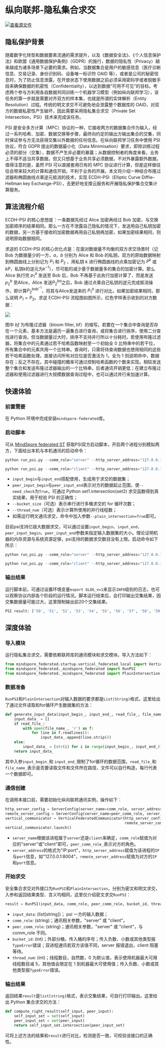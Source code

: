 # 纵向联邦-隐私集合求交

[![查看源文件](https://mindspore-website.obs.cn-north-4.myhuaweicloud.com/website-images/r2.0/resource/_static/logo_source.png)](https://gitee.com/mindspore/docs/blob/r2.0/docs/federated/docs/source_zh_cn/private_set_intersection.md)

## 隐私保护背景

随着数字化转型和数据要素流通的需求提升，以及《数据安全法》、《个人信息保护法》和欧盟《通用数据保护条例》（GDPR）的施行，数据的隐私性（Privacy）越来越成为诸多场景下必要的需求。例如，当数据集合是用户的敏感信息（医疗诊断信息、交易记录、身份识别码、设备唯一标识符 OAID 等），或者是公司的秘密信息时，为了防止信息泄露，在开放状态下使用数据之前必须采用密码学或者脱敏手段来确保数据的机密性（Confidentiality），以达到数据“可用不可见”的目标。考虑两个参与方利用各自数据共同训练一个机器学习模型（例如纵向联邦学习），该任务的第一步就是需要对齐双方的样本集，也就是所谓的实体解析（Entity Resolution）过程。传统的明文求交不可避免地会泄露整个数据库的 OAID，对双方的数据私密性产生破坏，因此需要采用隐私集合求交（Private Set Intersection，PSI）技术来完成该任务。

PSI 是安全多方计算（MPC）协议的一种，它接收两方的数据集合作为输入，经过一系列哈希、加密、数据交换等步骤，最终向约定的输出方输出集合的交集，同时保证参与方无法获得交集以外数据的任何信息。在纵向联邦学习任务中使用 PSI 协议，符合 GDPR 提出的数据最小化（Data Minimisation）要求，即除训练过程必须的部分（交集），数据不产生非必要的暴露；从数据控制者的角度来看，业务上不得不适当共享数据，但又只想基于业务共享必须数据，不对外暴露额外数据。值得注意的是，虽然 PSI 可以直接套用已有的 MPC 协议进行计算，但是这样做往往会带来较大的计算和通信开销，不利于业务的开展。本文将介绍一种结合布隆过滤器和椭圆曲线点乘逆元抵消的技术，实现 ECDH-PSI（Elliptic Curve Diffie–Hellman key Exchange-PSI），去更好地支撑云服务和开展隐私保护集合交集计算服务。

## 算法流程介绍

ECDH-PSI 的核心思想是：一条数据先经过 Alice 加密再经过 Bob 加密，与交换加密顺序的结果相同。那么一方在不泄露自己隐私的情况下，发送用自己私钥加密的数据，另一方基于接收的加密数据再用自己私钥再加密，如果加密结果相同，则说明原始数据相同。

求逆的 ECDH-PSI 的核心优化点是：在面对数据量不均衡的双方求交场景时（记 Bob 为数据量少的一方，$a$，$b$ 分别为 Alice 和 Bob 的私钥，双方的原始数据映射到椭圆曲线上分别记为 $P_1$ 和 $P_2$ ，用私钥 $k$ 进行椭圆曲线的点乘加密记为 $P^k$ 或 $kP$，私钥$k$的逆元为$k^{-1}$），尽可能的减少基于数据量多的集合的加密计算。那么 Alice 执行完 $p_1^a$ 发送至 Bob 后，Bob 不再基于此执行加密计算了，而是发送 $p_2^b$ 至Alice，Alice 发送$P_2^{ba}$之后，Bob 通过点乘自己私钥的逆元完成抵消操作，即计算$P_2^{bab^{-1}}$，将其与Alice发送来的 $P_1^a$ 进行对比，如果加密结果相同，那么说明 $P_1=P_2$。求逆 ECDH-PSI 流程图如图所示，红色字样表示收到的对方数据：

![](./images/inverse_ecdh_psi_flow.png)

图中 $bf$ 为布隆过滤器（bloom filter, bf）的缩写。若要在一个集合中查询是否存在一个元素，基本方法是遍历一遍集合进行查询，或将集合进行排序，使用二分查找进行查询，但当数据量过大时，排序不支持并行所以十分耗时。若使用布隆过滤器，将集合中的元素通过若干哈希函数映射至一个初始全 0 比特串中的若干位，所有集合中的元素共用一个比特串。查询时，只需将待查询数据也使用相同的这些若干哈希函数处理，直接访问所有对应位是否激活为 1，全为 1 则说明命中，数据存在；反之不存在。其中碰撞的概率可通过控制哈希函数的个数来实现。相较发送整个集合和发送布隆过滤器输出的一个比特串，后者通讯开销更低；在建立布隆过滤器和使用过滤器进行大规模数据查询过程中，也可以通过并行来加速计算。

## 快速体验

### 前置需要

在 Python 环境中完成安装`mindspore-federated`库。

### 启动脚本

可从 [MindSpore federated ST](https://gitee.com/mindspore/federated/blob/r0.1/tests/st/psi/run_psi.py) 获取PSI双方启动脚本，开启两个进程分别模拟两方，下面给出本机与本机通讯的启动命令：

```python
python run_psi.py --comm_role="server" --http_server_address="127.0.0.1:8004" --remote_server_address="127.0.0.1:8005" --input_begin=1 --input_end=100

python run_psi.py --comm_role="client" --http_server_address="127.0.0.1:8005" --remote_server_address="127.0.0.1:8004" --input_begin=50 --input_end=150
```

- `input_begin`与`input_end`搭配使用，生成用于求交的数据集；
- `peer_input_begin`与`peer_input_end`表示对方的数据起止范围，使`--need_check`为`True`，可通过 Python set1.intersection(set2) 求交函数得到真实结果，用于校验 PSI 的正确性；
- `--bucket_size`（可选）表示串行进行多桶求交的 for 循环次数；
- `--thread_num`（可选）表示计算所使用的并行线程数；
- 如需运行明文通讯求交，命令中加入参数`--plain_intersection=True`即可。

目前psi支持亿级大数据求交，可以通过设置`input_begin`、`input_end`、`peer_input_begin`、`peer_input_end`参数来指定输入数据集的大小。理论证明机器的内存资源与系统资源足够，psi支持的数据求交数目没有上限。启动命令如下所示：

```python
python run_psi.py --comm_role="server" --http_server_address="127.0.0.1:8004" --remote_server_address="127.0.0.1:8005" --input_begin=1 --input_end=100000000

python run_psi.py --comm_role="client" --http_server_address="127.0.0.1:8005" --remote_server_address="127.0.0.1:8004" --input_begin=1 --input_end=100000000
```

### 输出结果

运行脚本前，可通过设置环境变量`export GLOG_v=1`来显示`INFO`级别的日志，也可以观察协议内部各个阶段的运行情况。脚本运行结束后，会打印输出交集结果，因交集数据量可能过大，这里限制输出前20个交集结果。

```bash
PSI result: ['50', '51', '52', '53', '54', '55', '56', '57', '58', '59', '60', '61', '62', '63', '64', '65', '66', '67', '68', '69'] (display limit: 20)
```

## 深度体验

### 导入模块

运行隐私集合求交，需要依赖联邦库的通讯模块和求交模块，导入方法如下：

```python
from mindspore_federated.startup.vertical_federated_local import VerticalFederatedCommunicator, ServerConfig
from mindspore_federated._mindspore_federated import RunPSI
from mindspore_federated._mindspore_federated import PlainIntersection
```

### 数据准备

`RunPSI`和`PlainIntersection`对输入数据的要求都是`List(String)`格式，这里给出了通过文件读取和for循环产生数据集的方法：

```python
def generate_input_data(input_begin_, input_end_, read_file_, file_name_):
    input_data_ = []
    if read_file_:
        with open(file_name_, 'r') as f:
            for line in f.readlines():
                input_data_.append(line.strip())
    else:
        input_data_ = [str(i) for i in range(input_begin_, input_end_)]
    return input_data_
```

其中入参`input_begin_`和 `input_end_`限制了for循环的数据范围，`read_file_`和`file_name_`表示是否要读取文件和文件所在路径，文件可以自行构造，每行代表一个数据即可。

### 通信创建

在调用本接口前，需要初始化纵向联邦通讯实例，操作如下：

```python
http_server_config = ServerConfig(server_name=comm_role, server_address=http_server_address)
remote_server_config = ServerConfig(server_name=peer_comm_role, server_address=remote_server_address)
vertical_communicator = VerticalFederatedCommunicator(http_server_config=http_server_config,
                                                      remote_server_config=remote_server_config)
vertical_communicator.launch()
```

- `server_name`根据该进程属于`server`还是`client`来确定，`comm_role`赋值为对应的"server"或"client"即可，`peer_comm_role_`表示对方的角色。
- `server_address`的格式为"IP:port"，`http_server_address`赋值为该进程的`IP`与`port`信息，如"127.0.0.1:8004"，`remote_server_address`赋值为对方的`IP`和`port`信息。

### 开始求交

安全集合求交对外接口为`RunPSI`和`PlainIntersection`，分别为密文和明文求交，入参和返回结果类型、含义均相同，这里仅介绍密文求交`RunPSI`：

```python
result = RunPSI(input_data, comm_role, peer_comm_role, bucket_id, thread_num)
```

- `input_data`: (list[string])； psi 一方的输入数据；
- `comm_role`: (string)；通讯相关参数，"server" 或 "client"。
- `peer_comm_role`: (string)；通讯相关参数，"server" 或 "client"，与 comm_role 不同。
- `bucket_id`: (int)；外部分桶，传入桶的序号；传入负数、小数或其他类型报`TypeError`错误；双进程通讯若双方该值不同，server 报错退出，client 阻塞等待。
- `thread_num`: (int)；线程数目，自然数，0 为默认值，表示使用机器最大可用线程数目减 5，其他值会限定在 1 到机器最大可使用值；传入负数、小数或其他类型报`TypeError`错误。

### 输出结果

返回结果`result`是`list[string]`格式，表示交集结果，可自行打印输出。这里给出 Python 集合求交的方法：

```python
def compute_right_result(self_input, peer_input):
    self_input_set = set(self_input)
    peer_input_set = set(peer_input)
    return self_input_set.intersection(peer_input_set)
```

可将上述方法的结果和`result`进行对比，检测是否一致，可校验该接口的正确性。
